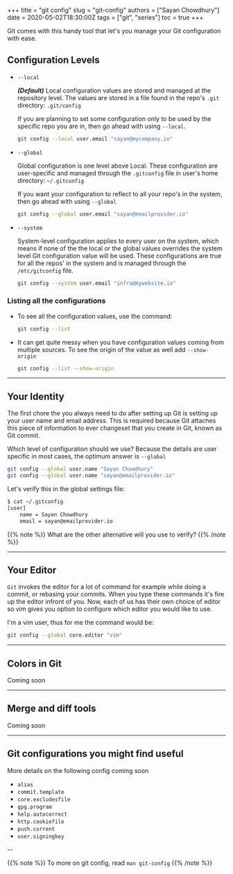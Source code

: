+++
title = "git config"
slug = "git-config"
authors = ["Sayan Chowdhury"]
date = 2020-05-02T18:30:00Z
tags = ["git", "series"]
toc = true
+++

Git comes with this handy tool that let's you manage your Git configuration with ease.

## Configuration Levels

- `--local`

    ***(Default)*** Local configuration values are stored and managed at the repository level.
    The values are stored in a file found in the repo's `.git` directory: `.git/config`

    If you are planning to set some configuration only to be used by the specific repo you
    are in, then go ahead with using `--local`.

    ```bash
    git config --local user.email "sayan@mycompany.io"
    ```

- `--global`

    Global configuration is one level above Local. These configuration are user-specific and
    managed through the `.gitconfig` file in user's home directory: `~/.gitconfig`

    If you want your configuration to reflect to all your repo's in the system, then go ahead
    with using `--global`

    ```bash
    git config --global user.email "sayan@emailprovider.io"
    ```

- `--system`

    System-level configuration applies to every user on the system, which means if none of the
    the local or the global values overrides the system level Git configuration value will be
    used. These configurations are true for all the repos' in the system and is managed through
    the `/etc/gitconfig` file.

    ```bash
    git config --system user.email "infra@mywebsite.io"
    ```

### Listing all the configurations

- To see all the configuration values, use the command:
    ```bash
    git config --list
    ```

- It can get quite messy when you have configuration values coming from multiple sources. To see
    the origin of the value as well add `--show-origin`
    ```bash
    git config --list --show-origin
    ```

---

## Your Identity

The first chore the you always need to do after setting up Git is setting up your user name and
email address. This is required because Git attaches this piece of information to ever changeset that
you create in Git, known as Git commit.

Which level of configuration should we use? Because the details are user specific in most cases, the
optimum answer is `--global`

```bash
git config --global user.name "Sayan Chowdhury"
git config --global user.name "sayan@emailprovider.io"
```

Let's verify this in the global settings file:

```bash
$ cat ~/.gitconfig
[user]
    name = Sayan Chowdhury
	email = sayan@emailprovider.io
```

{{% note %}}
What are the other alternative will you use to verify?
{{% /note %}}

---

## Your Editor

`Git` invokes the editor for a lot of command for example while doing a commit,
or rebasing your commits. When you type these commands it's fire up the editor
infront of you. Now, each of us has their own choice of editor so vim gives you
option to configure which editor you would like to use.

I'm a vim user, thus for me the command would be:

```bash
git config --global core.editor "vim"
```
---

## Colors in Git

Coming soon

---

## Merge and diff tools

Coming soon

---

## Git configurations you might find useful

More details on the following config coming soon

- `alias`
- `commit.template`
- `core.excludesfile`
- `gpg.program`
- `help.autocorrect`
- `http.cookiefile`
- `push.current`
- `user.signingkey`

--

{{% note %}}
To more on git config, read `man git-config`
{{% /note %}}
